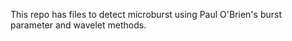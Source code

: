 This repo has files to detect microburst using Paul O'Brien's burst parameter 
and wavelet methods.  
